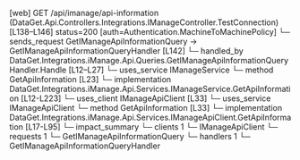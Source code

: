 [web] GET /api/imanage/api-information  (DataGet.Api.Controllers.Integrations.IManageController.TestConnection)  [L138–L146] status=200 [auth=Authentication.MachineToMachinePolicy]
  └─ sends_request GetIManageApiInformationQuery -> GetIManageApiInformationQueryHandler [L142]
    └─ handled_by DataGet.Integrations.iManage.Api.Queries.GetIManageApiInformationQueryHandler.Handle [L12–L27]
      └─ uses_service IManageService
        └─ method GetApiInformation [L23]
          └─ implementation DataGet.Integrations.iManage.Api.Services.IManageService.GetApiInformation [L12-L223]
            └─ uses_client IManageApiClient [L33]
            └─ uses_service IManageApiClient
              └─ method GetApiInformation [L33]
                └─ implementation DataGet.Integrations.iManage.Api.Services.IManageApiClient.GetApiInformation [L17-L95]
  └─ impact_summary
    └─ clients 1
      └─ IManageApiClient
    └─ requests 1
      └─ GetIManageApiInformationQuery
    └─ handlers 1
      └─ GetIManageApiInformationQueryHandler

